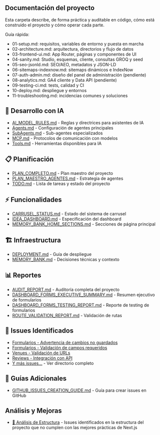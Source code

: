 ## Documentación del proyecto

Esta carpeta describe, de forma práctica y auditable en código, cómo está construido el proyecto y cómo operar cada parte.

Guía rápida:

- 01-setup.md: requisitos, variables de entorno y puesta en marcha
- 02-architecture.md: arquitectura, directorios y flujo de datos
- 03-frontend-ui.md: App Router, páginas y componentes de UI
- 04-sanity.md: Studio, esquemas, cliente, consultas GROQ y seed
- 05-seo-jsonld.md: SEO/AEO, metadatos y JSON-LD
- 06-sitemaps-indexnow.md: sitemaps dinámicos e IndexNow
- 07-auth-admin.md: diseño del panel de administración (pendiente)
- 08-analytics.md: GA4 cliente y Data API (pendiente)
- 09-testing-ci.md: tests, calidad y CI
- 10-deploy.md: despliegue y entornos
- 11-troubleshooting.md: incidencias comunes y soluciones

## 🤖 Desarrollo con IA

- [AI_MODEL_RULES.md](./ai-development/AI_MODEL_RULES.md) - Reglas y directrices para asistentes de IA
- [Agents.md](./ai-development/Agents.md) - Configuración de agentes principales  
- [SubAgents.md](./ai-development/SubAgents.md) - Sub-agentes especializados
- [MCP.md](./ai-development/MCP.md) - Protocolos de comunicación con modelos
- [Tools.md](./ai-development/Tools.md) - Herramientas disponibles para IA

## 📋 Planificación

- [PLAN_COMPLETO.md](./planning/PLAN_COMPLETO.md) - Plan maestro del proyecto
- [PLAN_MAESTRO_AGENTES.md](./planning/PLAN_MAESTRO_AGENTES.md) - Estrategia de agentes
- [TODO.md](./planning/TODO.md) - Lista de tareas y estado del proyecto

## ⚡ Funcionalidades

- [CARRUSEL_STATUS.md](./features/CARRUSEL_STATUS.md) - Estado del sistema de carrusel
- [IDEA_DASHBOARD.md](./features/IDEA_DASHBOARD.md) - Especificación del dashboard
- [MEMORY_BANK_HOME_SECTIONS.md](./features/MEMORY_BANK_HOME_SECTIONS.md) - Secciones de página principal

## 🏗️ Infraestructura

- [DEPLOYMENT.md](./infrastructure/DEPLOYMENT.md) - Guía de despliegue
- [MEMORY_BANK.md](./infrastructure/MEMORY_BANK.md) - Decisiones técnicas y contexto

## 📊 Reportes

- [AUDIT_REPORT.md](./reports/AUDIT_REPORT.md) - Auditoría completa del proyecto  
- [DASHBOARD_FORMS_EXECUTIVE_SUMMARY.md](./reports/DASHBOARD_FORMS_EXECUTIVE_SUMMARY.md) - Resumen ejecutivo de formularios
- [DASHBOARD_FORMS_TESTING_REPORT.md](./reports/DASHBOARD_FORMS_TESTING_REPORT.md) - Reporte de testing de formularios
- [ROUTE_VALIDATION_REPORT.md](./reports/ROUTE_VALIDATION_REPORT.md) - Validación de rutas

## 🐛 Issues Identificados

- [Formularios - Advertencia de cambios no guardados](./issues/ISSUE_All_Forms_No_unsaved_changes_warning.md)
- [Formularios - Validación de campos requeridos](./issues/ISSUE_Reviews_No_client_side_validation_for_required_fields.md) 
- [Venues - Validación de URLs](./issues/ISSUE_Venues_No_URL_validation_for_website_field.md)
- [Reviews - Integración con API](./issues/ISSUE_Reviews_No_actual_API_integration_for_saving_reviews.md)
- [Y más issues...](./issues/) - Ver directorio completo

## 📖 Guías Adicionales

- [GITHUB_ISSUES_CREATION_GUIDE.md](./GITHUB_ISSUES_CREATION_GUIDE.md) - Guía para crear issues en GitHub

## Análisis y Mejoras

- [📁 Análisis de Estructura](./analysis/) - Issues identificados en la estructura del proyecto que no cumplen con las mejores prácticas de Next.js

